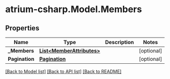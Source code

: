 # atrium-csharp.Model.Members
## Properties

Name | Type | Description | Notes
------------ | ------------- | ------------- | -------------
**_Members** | [**List&lt;MemberAttributes&gt;**](MemberAttributes.md) |  | [optional] 
**Pagination** | [**Pagination**](Pagination.md) |  | [optional] 

[[Back to Model list]](../README.md#documentation-for-models) [[Back to API list]](../README.md#documentation-for-api-endpoints) [[Back to README]](../README.md)

